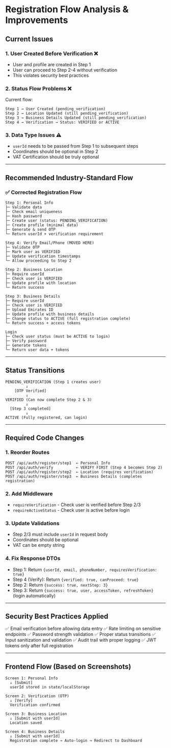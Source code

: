 # Registration Flow Analysis & Improvements

## Current Issues

### 1. **User Created Before Verification** ❌
- User and profile are created in Step 1
- User can proceed to Step 2-4 without verification
- This violates security best practices

### 2. **Status Flow Problems** ❌
Current flow:
```
Step 1 → User Created (pending_verification)
Step 2 → Location Updated (still pending_verification)
Step 3 → Business Details Updated (still pending_verification)
Step 4 → Verification → Status: VERIFIED or ACTIVE
```

### 3. **Data Type Issues** ⚠️
- `userId` needs to be passed from Step 1 to subsequent steps
- Coordinates should be optional in Step 2
- VAT Certification should be truly optional

---

## Recommended Industry-Standard Flow

### ✅ **Corrected Registration Flow**

```
Step 1: Personal Info
├─ Validate data
├─ Check email uniqueness
├─ Hash password
├─ Create user (status: PENDING_VERIFICATION)
├─ Create profile (minimal data)
├─ Generate & send OTP
└─ Return userId + verification requirement

Step 4: Verify Email/Phone (MOVED HERE)
├─ Validate OTP
├─ Mark user as VERIFIED
├─ Update verification timestamps
└─ Allow proceeding to Step 2

Step 2: Business Location
├─ Require userId
├─ Check user is VERIFIED
├─ Update profile with location
└─ Return success

Step 3: Business Details
├─ Require userId
├─ Check user is VERIFIED
├─ Upload Emirates ID
├─ Update profile with business details
├─ Change status to ACTIVE (full registration complete)
└─ Return success + access tokens

Login
├─ Check user status (must be ACTIVE to login)
├─ Verify password
├─ Generate tokens
└─ Return user data + tokens
```

---

## Status Transitions

```
PENDING_VERIFICATION (Step 1 creates user)
         ↓
    [OTP Verified]
         ↓
VERIFIED (Can now complete Step 2 & 3)
         ↓
  [Step 3 completed]
         ↓
ACTIVE (Fully registered, can login)
```

---

## Required Code Changes

### 1. **Reorder Routes**
```
POST /api/auth/register/step1  ← Personal Info
POST /api/auth/verify          ← VERIFY FIRST (Step 4 becomes Step 2)
POST /api/auth/register/step2  ← Location (requires verification)
POST /api/auth/register/step3  ← Business Details (completes registration)
```

### 2. **Add Middleware**
- `requireVerification` - Check user is verified before Step 2/3
- `requireActiveStatus` - Check user is active before login

### 3. **Update Validations**
- Step 2/3 must include `userId` in request body
- Coordinates should be optional
- VAT can be empty string

### 4. **Fix Response DTOs**
- Step 1: Return `{userId, email, phoneNumber, requiresVerification: true}`
- Step 4 (Verify): Return `{verified: true, canProceed: true}`
- Step 2: Return `{success: true, nextStep: 3}`
- Step 3: Return `{success: true, user, accessToken, refreshToken}` (login automatically)

---

## Security Best Practices Applied

✅ Email verification before allowing data entry
✅ Rate limiting on sensitive endpoints
✅ Password strength validation
✅ Proper status transitions
✅ Input sanitization and validation
✅ Audit trail with proper logging
✅ JWT tokens only after full registration

---

## Frontend Flow (Based on Screenshots)

```
Screen 1: Personal Info
  ↓ [Submit]
  userId stored in state/localStorage

Screen 2: Verification (OTP)
  ↓ [Verify]
  Verification confirmed

Screen 3: Business Location
  ↓ [Submit with userId]
  Location saved

Screen 4: Business Details
  ↓ [Submit with userId]
  Registration complete → Auto-login → Redirect to Dashboard
```

